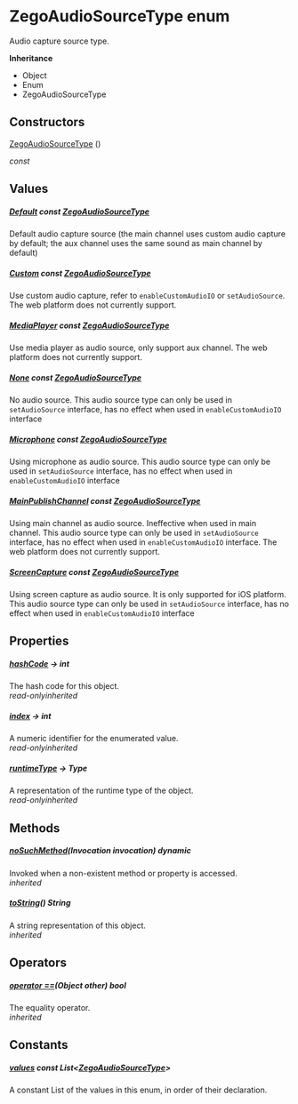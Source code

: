 


# ZegoAudioSourceType enum







<p>Audio capture source type.</p>



**Inheritance**

- Object
- Enum
- ZegoAudioSourceType






## Constructors

[ZegoAudioSourceType](../zego_uikit_prebuilt_live_audio_room/ZegoAudioSourceType/ZegoAudioSourceType.md) ()

  _const_ 


## Values

##### [Default](../zego_uikit_prebuilt_live_audio_room/ZegoAudioSourceType.md) const [ZegoAudioSourceType](../zego_uikit_prebuilt_live_audio_room/ZegoAudioSourceType.md)



<p>Default audio capture source (the main channel uses custom audio capture by default; the aux channel uses the same sound as main channel by default)</p>  




##### [Custom](../zego_uikit_prebuilt_live_audio_room/ZegoAudioSourceType.md) const [ZegoAudioSourceType](../zego_uikit_prebuilt_live_audio_room/ZegoAudioSourceType.md)



<p>Use custom audio capture, refer to <code>enableCustomAudioIO</code> or <code>setAudioSource</code>. The web platform does not currently support.</p>  




##### [MediaPlayer](../zego_uikit_prebuilt_live_audio_room/ZegoAudioSourceType.md) const [ZegoAudioSourceType](../zego_uikit_prebuilt_live_audio_room/ZegoAudioSourceType.md)



<p>Use media player as audio source, only support aux channel. The web platform does not currently support.</p>  




##### [None](../zego_uikit_prebuilt_live_audio_room/ZegoAudioSourceType.md) const [ZegoAudioSourceType](../zego_uikit_prebuilt_live_audio_room/ZegoAudioSourceType.md)



<p>No audio source. This audio source type can only be used in <code>setAudioSource</code> interface, has no effect when used in <code>enableCustomAudioIO</code> interface</p>  




##### [Microphone](../zego_uikit_prebuilt_live_audio_room/ZegoAudioSourceType.md) const [ZegoAudioSourceType](../zego_uikit_prebuilt_live_audio_room/ZegoAudioSourceType.md)



<p>Using microphone as audio source. This audio source type can only be used in <code>setAudioSource</code> interface, has no effect when used in <code>enableCustomAudioIO</code> interface</p>  




##### [MainPublishChannel](../zego_uikit_prebuilt_live_audio_room/ZegoAudioSourceType.md) const [ZegoAudioSourceType](../zego_uikit_prebuilt_live_audio_room/ZegoAudioSourceType.md)



<p>Using main channel as audio source. Ineffective when used in main channel. This audio source type can only be used in <code>setAudioSource</code> interface, has no effect when used in <code>enableCustomAudioIO</code> interface. The web platform does not currently support.</p>  




##### [ScreenCapture](../zego_uikit_prebuilt_live_audio_room/ZegoAudioSourceType.md) const [ZegoAudioSourceType](../zego_uikit_prebuilt_live_audio_room/ZegoAudioSourceType.md)



<p>Using screen capture as audio source. It is only supported for iOS platform. This audio source type can only be used in <code>setAudioSource</code> interface, has no effect when used in <code>enableCustomAudioIO</code> interface</p>  





## Properties

##### [hashCode](../zego_uikit_prebuilt_live_audio_room/ZegoAudioSourceType/hashCode.md) &#8594; int



The hash code for this object.  
_<span class="feature">read-only</span><span class="feature">inherited</span>_



##### [index](../zego_uikit_prebuilt_live_audio_room/ZegoAudioSourceType/index.md) &#8594; int



A numeric identifier for the enumerated value.  
_<span class="feature">read-only</span><span class="feature">inherited</span>_



##### [runtimeType](../zego_uikit_prebuilt_live_audio_room/ZegoAudioSourceType/runtimeType.md) &#8594; Type



A representation of the runtime type of the object.  
_<span class="feature">read-only</span><span class="feature">inherited</span>_





## Methods

##### [noSuchMethod](../zego_uikit_prebuilt_live_audio_room/ZegoAudioSourceType/noSuchMethod.md)(Invocation invocation) dynamic



Invoked when a non-existent method or property is accessed.  
_<span class="feature">inherited</span>_



##### [toString](../zego_uikit_prebuilt_live_audio_room/ZegoAudioSourceType/toString.md)() String



A string representation of this object.  
_<span class="feature">inherited</span>_





## Operators

##### [operator ==](../zego_uikit_prebuilt_live_audio_room/ZegoAudioSourceType/operator_equals.md)(Object other) bool



The equality operator.  
_<span class="feature">inherited</span>_










## Constants

##### [values](../zego_uikit_prebuilt_live_audio_room/ZegoAudioSourceType/values-constant.md) const List&lt;[ZegoAudioSourceType](../zego_uikit_prebuilt_live_audio_room/ZegoAudioSourceType.md)>



A constant List of the values in this enum, in order of their declaration.  










